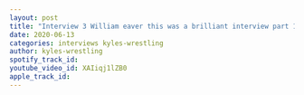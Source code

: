 ```yaml
---
layout: post
title: "Interview 3 William eaver this was a brilliant interview part 1"
date: 2020-06-13
categories: interviews kyles-wrestling
author: kyles-wrestling
spotify_track_id: 
youtube_video_id: XAIiqj1lZB0
apple_track_id: 
---
```

